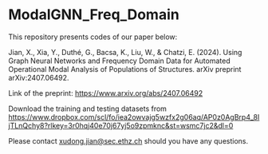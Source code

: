 # ModalGNN_Freq_Domain
This repository presents codes of our paper below:

Jian, X., Xia, Y., Duthé, G., Bacsa, K., Liu, W., & Chatzi, E. (2024). Using Graph Neural Networks and Frequency Domain Data for Automated Operational Modal Analysis of Populations of Structures. arXiv preprint arXiv:2407.06492.

Link of the preprint: https://www.arxiv.org/abs/2407.06492

Download the training and testing datasets from https://www.dropbox.com/scl/fo/iea2owvajg5wzfx2g06aq/AP0z0AgBrp4_8IjTLnQchy8?rlkey=3r0hqj40e70j67yj5o9zpmknc&st=wsmc7jc2&dl=0

Please contact xudong.jian@sec.ethz.ch should you have any questions.

